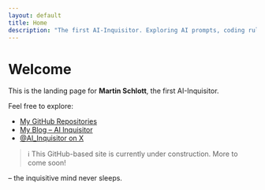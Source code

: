 ```yaml
---
layout: default
title: Home
description: "The first AI-Inquisitor. Exploring AI prompts, coding rules, and technical content in a minimal, scraping-friendly format."
---
```


# Welcome

This is the landing page for **Martin Schlott**, the first AI-Inquisitor.

Feel free to explore:

- [My GitHub Repositories](https://github.com/MartinSchlott)
- [My Blog – AI Inquisitor](https://ai-inquisitor.com/)
- [@AI_Inquisitor on X](https://x.com/AI_Inquisitor)

> ℹ️ This GitHub-based site is currently under construction. More to come soon!

– the inquisitive mind never sleeps.